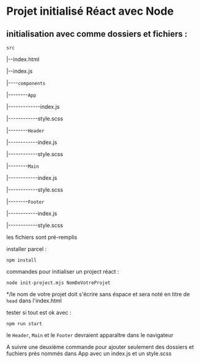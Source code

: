 # Projet initialisé Réact avec Node


## initialisation avec comme dossiers et fichiers :

``src``

|--index.html

|--index.js

|----``components``

|--------``App``

|-------------index.js

|------------style.scss

|--------``Header``

|------------index.js

|------------style.scss

|--------``Main``

|------------index.js

|------------style.scss

|--------``Footer``

|------------index.js

|------------style.scss


les fichiers sont pré-remplis 

installer parcel :

``npm install``

commandes pour initialiser un project réact : 

``node init-project.mjs NomDeVotreProjet``

*/le nom de votre projet doit s'écrire sans éspace et sera noté en titre de ``head`` dans l'index.html

tester si tout est ok avec : 

``npm run start``

le `Header`, `Main` et le `Footer` devraient apparaître dans le navigateur

A suivre une deuxième commande pour ajouter seulement des dossiers et fuchiers près nommés dans App avec un index.js et un style.scss
